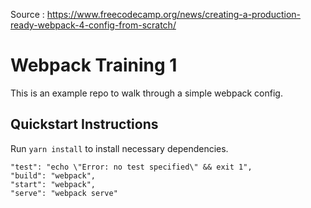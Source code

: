 Source : https://www.freecodecamp.org/news/creating-a-production-ready-webpack-4-config-from-scratch/

# Webpack Training 1

This is an example repo to walk through a simple webpack config.

## Quickstart Instructions

Run `yarn install` to install necessary dependencies.



    "test": "echo \"Error: no test specified\" && exit 1",
    "build": "webpack",
    "start": "webpack",
    "serve": "webpack serve"

